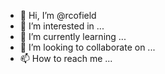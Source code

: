 - 👋 Hi, I’m @rcofield
- 👀 I’m interested in ...
- 🌱 I’m currently learning ...
- 💞️ I’m looking to collaborate on ...
- 📫 How to reach me ...

<!---
rcofield/rcofield is a ✨ special ✨ repository because its `README.md` (this file) appears on your GitHub profile.
You can click the Preview link to take a look at your changes.
--->
